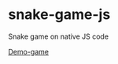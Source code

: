 # snake-game-js
Snake game on native JS code


[Demo-game](https://alexpankov87.github.io/snake-game-js/)
